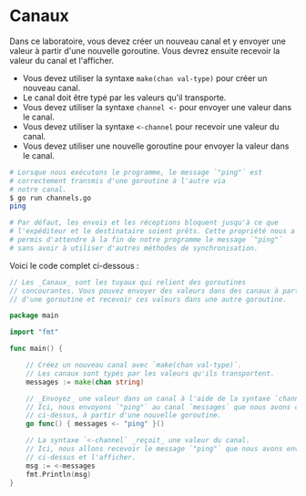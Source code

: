 # Canaux

Dans ce laboratoire, vous devez créer un nouveau canal et y envoyer une valeur à partir d'une nouvelle goroutine. Vous devrez ensuite recevoir la valeur du canal et l'afficher.

- Vous devez utiliser la syntaxe `make(chan val-type)` pour créer un nouveau canal.
- Le canal doit être typé par les valeurs qu'il transporte.
- Vous devez utiliser la syntaxe `channel <-` pour envoyer une valeur dans le canal.
- Vous devez utiliser la syntaxe `<-channel` pour recevoir une valeur du canal.
- Vous devez utiliser une nouvelle goroutine pour envoyer la valeur dans le canal.

```sh
# Lorsque nous exécutons le programme, le message `"ping"` est
# correctement transmis d'une goroutine à l'autre via
# notre canal.
$ go run channels.go
ping

# Par défaut, les envois et les réceptions bloquent jusqu'à ce que
# l'expéditeur et le destinataire soient prêts. Cette propriété nous a
# permis d'attendre à la fin de notre programme le message `"ping"`
# sans avoir à utiliser d'autres méthodes de synchronisation.
```

Voici le code complet ci-dessous :

```go
// Les _Canaux_ sont les tuyaux qui relient des goroutines
// concourantes. Vous pouvez envoyer des valeurs dans des canaux à partir
// d'une goroutine et recevoir ces valeurs dans une autre goroutine.

package main

import "fmt"

func main() {

	// Créez un nouveau canal avec `make(chan val-type)`.
	// Les canaux sont typés par les valeurs qu'ils transportent.
	messages := make(chan string)

	// _Envoyez_ une valeur dans un canal à l'aide de la syntaxe `channel <-`.
	// Ici, nous envoyons `"ping"` au canal `messages` que nous avons créé
	// ci-dessus, à partir d'une nouvelle goroutine.
	go func() { messages <- "ping" }()

	// La syntaxe `<-channel` _reçoit_ une valeur du canal.
	// Ici, nous allons recevoir le message `"ping"` que nous avons envoyé
	// ci-dessus et l'afficher.
	msg := <-messages
	fmt.Println(msg)
}

```
